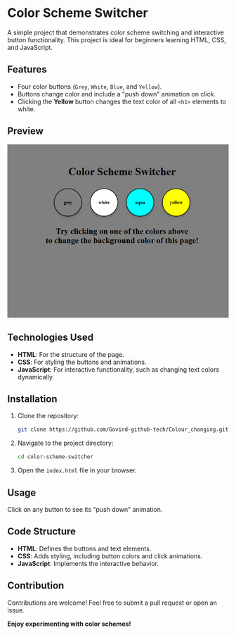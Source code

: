 
# Color Scheme Switcher

A simple project that demonstrates color scheme switching and interactive button functionality. This project is ideal for beginners learning HTML, CSS, and JavaScript.

## Features

- Four color buttons (`Grey`, `White`, `Blue`, and `Yellow`).
- Buttons change color and include a "push down" animation on click.
- Clicking the **Yellow** button changes the text color of all `<h1>` elements to white.

## Preview

![Color Scheme Switcher Preview](image.png)

## Technologies Used

- **HTML**: For the structure of the page.
- **CSS**: For styling the buttons and animations.
- **JavaScript**: For interactive functionality, such as changing text colors dynamically.

## Installation

1. Clone the repository:
   ```bash
   git clone https://github.com/Govind-github-tech/Colour_changing.git
   ```
2. Navigate to the project directory:
   ```bash
   cd color-scheme-switcher
   ```
3. Open the `index.html` file in your browser.

## Usage

Click on any button to see its "push down" animation.
<!-- 2. Click the **Yellow** button to change the text color of all `<h1>` elements to white. -->

## Code Structure

- **HTML**: Defines the buttons and text elements.
- **CSS**: Adds styling, including button colors and click animations.
- **JavaScript**: Implements the interactive behavior.

## Contribution

Contributions are welcome! Feel free to submit a pull request or open an issue.

<!-- ## License

This project is licensed under the [MIT License].

--- -->

**Enjoy experimenting with color schemes!**
